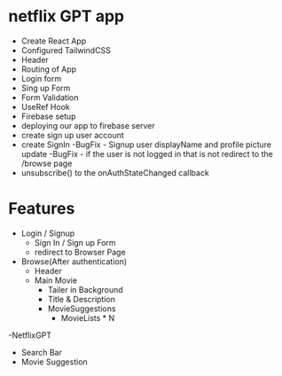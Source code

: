 # netflix GPT app

- Create React App
- Configured TailwindCSS
- Header
- Routing of App
- Login form
- Sing up Form
- Form Validation
- UseRef Hook
- Firebase setup
- deploying our app to firebase server
- create sign up user account
- create SignIn
-BugFix - Signup user displayName and profile picture update
-BugFix - if the user is not logged in that is not redirect to the /browse page
- unsubscribe() to the onAuthStateChanged callback

# Features 
- Login / Signup
  - Sign In / Sign up Form 
  - redirect to Browser Page
- Browse(After authentication)
  - Header
  - Main Movie
    - Tailer in Background
    - Title & Description
    - MovieSuggestions
      - MovieLists * N

-NetflixGPT 
  - Search Bar
  - Movie Suggestion    